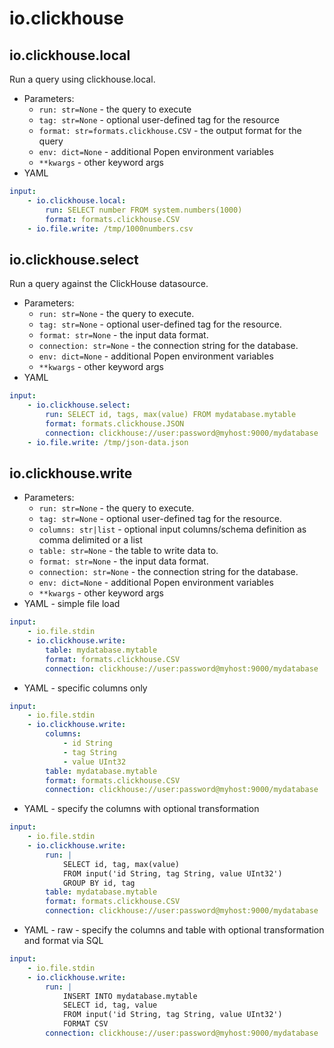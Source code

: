 # io.clickhouse

## io.clickhouse.local

Run a query using clickhouse.local.

* Parameters:
    * `run: str=None` - the query to execute
    * `tag: str=None` - optional user-defined tag for the resource
    * `format: str=formats.clickhouse.CSV` - the output format for the query
    * `env: dict=None` - additional Popen environment variables
    * `**kwargs` - other keyword args
* YAML

```yaml
input:
    - io.clickhouse.local:
        run: SELECT number FROM system.numbers(1000)
        format: formats.clickhouse.CSV
    - io.file.write: /tmp/1000numbers.csv
```

## io.clickhouse.select

Run a query against the ClickHouse datasource.

* Parameters:
    * `run: str=None` - the query to execute.
    * `tag: str=None` - optional user-defined tag for the resource.
    * `format: str=None` - the input data format.
    * `connection: str=None` - the connection string for the database.
    * `env: dict=None` - additional Popen environment variables
    * `**kwargs` - other keyword args
* YAML

```yaml
input:
    - io.clickhouse.select:
        run: SELECT id, tags, max(value) FROM mydatabase.mytable
        format: formats.clickhouse.JSON
        connection: clickhouse://user:password@myhost:9000/mydatabase
    - io.file.write: /tmp/json-data.json
```

## io.clickhouse.write

* Parameters:
    * `run: str=None` - the query to execute.
    * `tag: str=None` - optional user-defined tag for the resource.
    * `columns: str|list` - optional input columns/schema definition as comma delimited or a list
    * `table: str=None` - the table to write data to.
    * `format: str=None` - the input data format.
    * `connection: str=None` - the connection string for the database.
    * `env: dict=None` - additional Popen environment variables
    * `**kwargs` - other keyword args
* YAML - simple file load

```yaml
input:
    - io.file.stdin
    - io.clickhouse.write:
        table: mydatabase.mytable
        format: formats.clickhouse.CSV
        connection: clickhouse://user:password@myhost:9000/mydatabase
```

* YAML - specific columns only

```yaml
input:
    - io.file.stdin
    - io.clickhouse.write:
        columns:
            - id String
            - tag String
            - value UInt32
        table: mydatabase.mytable
        format: formats.clickhouse.CSV
        connection: clickhouse://user:password@myhost:9000/mydatabase
```

* YAML - specify the columns with optional transformation

```yaml
input:
    - io.file.stdin
    - io.clickhouse.write:
        run: |
            SELECT id, tag, max(value)
            FROM input('id String, tag String, value UInt32')
            GROUP BY id, tag
        table: mydatabase.mytable
        format: formats.clickhouse.CSV
        connection: clickhouse://user:password@myhost:9000/mydatabase
```

* YAML - raw - specify the columns and table with optional transformation and 
format via SQL

```yaml
input:
    - io.file.stdin
    - io.clickhouse.write:
        run: |
            INSERT INTO mydatabase.mytable 
            SELECT id, tag, value 
            FROM input('id String, tag String, value UInt32') 
            FORMAT CSV
        connection: clickhouse://user:password@myhost:9000/mydatabase
```
